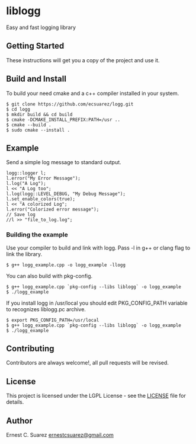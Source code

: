 # liblogg
Easy and fast logging library

## Getting Started
These instructions will get you a copy of the project and use it.

##  Build and Install
To build your need cmake and a c++ compiler installed in your system.
```
$ git clone https://github.com/ecsuarez/logg.git
$ cd logg
$ mkdir build && cd build
$ cmake -DCMAKE_INSTALL_PREFIX:PATH=/usr ..
$ cmake --build .
$ sudo cmake --install .
```

## Example
Send a simple log message to standard output.

    logg::logger l;
    l.error("My Error Message");
    l.log("A Log");
    l << "A Log too";
    l.log(logg::LEVEL_DEBUG, "My Debug Message");
    l.set_enable_colors(true);
    l << "A colorized Log";
    l.error("Colorized error message");
    // Save log
    //l >> "file_to_log.log";

### Building the example
Use your compiler to build and link with logg. Pass -l in g++ or clang flag to link the library.

```
$ g++ logg_example.cpp -o logg_example -llogg
```

You can also build with pkg-config.

```
$ g++ logg_example.cpp `pkg-config --libs liblogg` -o logg_example
$ ./logg_example
```

If you install logg in /usr/local you should edit PKG_CONFIG_PATH variable to recognizes
liblogg.pc archive.

```
$ export PKG_CONFIG_PATH=/usr/local
$ g++ logg_example.cpp `pkg-config --libs liblogg` -o logg_example
$ ./logg_example
```

## Contributing
Contributors are always welcome!, all pull requests will be revised.

## License
This project is licensed under the LGPL License - see the [LICENSE](LICENSE) file for details.

## Author
Ernest C. Suarez <ernestcsuarez@gmail.com>

